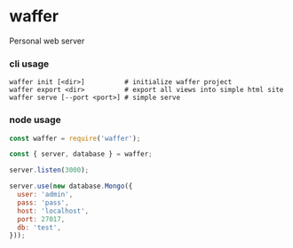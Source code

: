 # waffer
Personal web server

### cli usage
```
waffer init [<dir>]          # initialize waffer project 
waffer export <dir>          # export all views into simple html site
waffer serve [--port <port>] # simple serve
```

### node usage
```js
const waffer = require('waffer');

const { server, database } = waffer;

server.listen(3000);

server.use(new database.Mongo({
  user: 'admin',
  pass: 'pass',
  host: 'localhost',
  port: 27017,
  db: 'test',
}));
```
